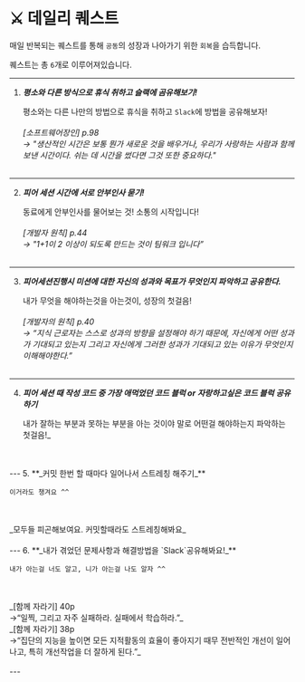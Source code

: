 # ⚔ 데일리 퀘스트

매일 반복되는 퀘스트를 통해 `공동`의 성장과 나아가기 위한 `회복`을 습득합니다.

퀘스트는 총 `6`개로 이루어져있습니다.

---

1. **_평소와 다른 방식으로 휴식 취하고 슬랙에 곰유해보기!_**
   
    평소와는 다른 나만의 방법으로 휴식을 취하고 `Slack`에 방법을 공유해보자!
   <br>
   <br>
    _[소프트웨어장인] p.98<br>
    -> "생산적인 시간은 보통 뭔가 새로운 것을 배우거나, 우리가 사랑하는 사람과 함께 보낸 시간이다. 쉬는 데 시간을 썼다면 그것 또한 중요하다."_
    <br>
    <br>
---

2. **_피어 세션 시간에 서로 안부인사 묻기!_**

    동료에게 안부인사를 물어보는 것! 소통의 시작입니다!
   <br>
   <br>
_[개발자 원칙] p.44 <br>
-> "1+1이 2 이상이 되도록 만드는 것이 팀워크 입니다”_
   <br>
   <br>
---
3. **_피어세션진행시 미션에 대한 자신의 성과와 목표가 무엇인지 파악하고 공유한다._**
   
    내가 무엇을 해야하는것을 아는것이, 성장의 첫걸음!
   <br>
   <br>
_[개발자의 원칙] p.40 <br>
-> “지식 근로자는 스스로 성과의 방향을 설정해야 하기 때문에, 자신에게 어떤 성과가 기대되고 있는지
그리고 자신에게 그러한 성과가 기대되고 있는 이유가 무엇인지 이해해야한다.”_
   <br>
   <br>
---
4. **_피어 세션 때 작성 코드 중 가장 애먹었던 코드 블럭 or 자랑하고싶은 코드 블럭 공유하기_**
   
    내가 잘하는 부분과 못하는 부분을 아는 것이야 말로 어떤걸 해야하는지 파악하는 첫걸음!_  
<br>
<br>
---
5. **_커밋 한번 할 때마다 일어나서 스트레칭 해주기_**

    이거라도 챙겨요 ^^
   <br>
   <br>
    _모두들 피곤해보여요. 커밋할때라도 스트레칭해봐요_
<br>
<br>
---
6. **_내가 겪었던 문제사항과 해결방법을 `Slack`공유해봐요!_**
    
    내가 아는걸 너도 알고, 니가 아는걸 나도 알자 ^^
<br>
<br>
_[함께 자라기] 40p<br>
->“일찍, 그리고 자주 실패하라. 실패에서 학습하라.”_
<br>
_[함께 자라기] 38p<br>
->“집단의 지능을 높이면 모든 지적활동의 효율이 좋아지기 때무 전반적인 개선이 일어나고, 특히 개선작업을 더 잘하게 된다.”_
<br>
<br>
---
